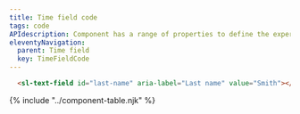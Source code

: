 ```yaml
---
title: Time field code
tags: code
APIdescription: Component has a range of properties to define the experience in different use cases.
eleventyNavigation:
  parent: Time field
  key: TimeFieldCode
---
```

<section class="no-heading">

<div class="ds-example">
  <sl-text-field
    id="last-name"
    aria-label="Last name"
    value="Smith"
  ></sl-text-field>
</div>

<div class="ds-code">

  ```html
    <sl-text-field id="last-name" aria-label="Last name" value="Smith"></sl-text-field>
  ```

</div>

</section>
<ds-install-info link-in-navigation package="text-field"></ds-install-info>
{% include "../component-table.njk" %}
